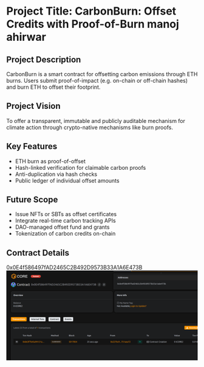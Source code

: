 # Project Title: CarbonBurn: Offset Credits with Proof-of-Burn manoj ahirwar  

## Project Description          
 
CarbonBurn is a smart contract for offsetting carbon emissions through ETH burns. Users submit proof-of-impact (e.g. on-chain or off-chain hashes) and burn ETH to offset their footprint.
    
## Project Vision       
 
To offer a transparent, immutable and publicly auditable mechanism for climate action through crypto-native mechanisms like burn proofs.

## Key Features          
   

- ETH burn as proof-of-offset
- Hash-linked verification for claimable carbon proofs
- Anti-duplication via hash checks
- Public ledger of individual offset amounts

## Future Scope

- Issue NFTs or SBTs as offset certificates
- Integrate real-time carbon tracking APIs
- DAO-managed offset fund and grants
- Tokenization of carbon credits on-chain

## Contract Details 
0x0E4f586497fAD2465C2B492D9573B33A1A6E473B     
![alt text](image.png)   
